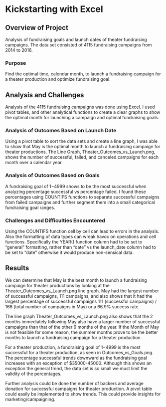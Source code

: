 # Kickstarting with Excel

## Overview of Project

Analysis of fundraising goals and launch dates of theater fundraising campaigns. The data set consisted of 4115 fundraising campaigns from 2014 to 2016.

### Purpose

Find the optimal time, calendar month, to launch a fundraising campaign for a theater production and optimize fundraising goal.

## Analysis and Challenges

Analysis of the 4115 fundraising campaigns was done using Excel. I used pivot tables, and other analytical functions to create a clear graphs to show the optimal month for launching a campaign and optimal fundraising goals.

### Analysis of Outcomes Based on Launch Date

Using a pivot table to sort the data sets and create a line graph, I was able to show that May is the optimal month to launch a fundraising campaign for theater productions. The Line Graph, Theater_Outcomes_vs_Launch.png, shows the number of successful, failed, and canceled campaigns for each month over a calendar year.

### Analysis of Outcomes Based on Goals

A fundraising goal of $1-$4999 shows to be the most successful when analyzing percentage successful vs percentage failed. I found these percentages using COUNTIFS functions to separate successful campaigns from failed campaigns and further segment them into a small categorical fundraising goal ranges.

### Challenges and Difficulties Encountered
Using the COUNTIFS function cell by cell can lead to errors in the analysis. Also the formatting of data types can wreak havoc on operations and cell functions. Specifically the YEAR() function column had to be set to “general” formatting, rather than “date” vs the launch_date column had to be set to “date” otherwise it would produce non-sensical data.

## Results

We can determine that May is the best month to launch a fundraising campaign for theater productions by looking at the Theater_Outcomes_vs_Launch.png line graph. May had the largest number of successful campaigns, 111 campaigns, and also shows that it had the largest percentage of successful campaigns 111 (successful campaigns) / 166 (total number of campaigns in May) or a 66.9% success rate.

The line graph Theater_Outcomes_vs_Launch.png also shows that the 2 months immediately following May also have a larger number of successful campaigns than that of the other 9 months of the year. If the Month of May is not feasible for some reason, the summer months prove to be the better months to launch a fundraising campaign for a theater production.

For a theater production, a fundraising goal of $1-$4999 is the most successful for a theater production, as seen in Outcomes_vs_Goals.png. The percentage successful trends downward as the fundraising goal increases with an exception of $35000-45000. Although this shows an exception the general trend, the data set is so small we must limit the validity of the percentages.

Further analysis could be done the number of backers and average donation for successful campaigns for theater production. A pivot table could easily be implemented to show trends. This could provide insights for marketing/campaigning.
